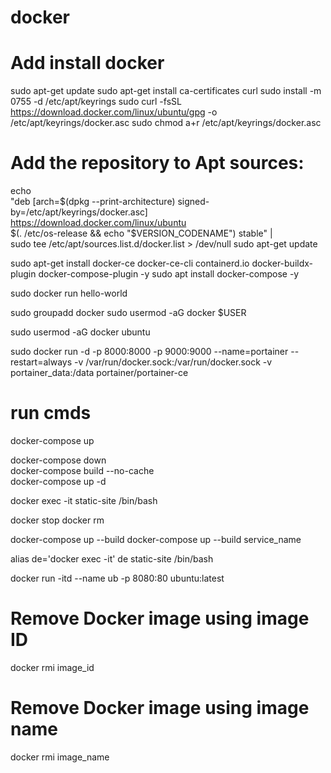 # docker


# Add install docker
sudo apt-get update
sudo apt-get install ca-certificates curl
sudo install -m 0755 -d /etc/apt/keyrings
sudo curl -fsSL https://download.docker.com/linux/ubuntu/gpg -o /etc/apt/keyrings/docker.asc
sudo chmod a+r /etc/apt/keyrings/docker.asc

# Add the repository to Apt sources:
echo \
  "deb [arch=$(dpkg --print-architecture) signed-by=/etc/apt/keyrings/docker.asc] https://download.docker.com/linux/ubuntu \
  $(. /etc/os-release && echo "$VERSION_CODENAME") stable" | \
  sudo tee /etc/apt/sources.list.d/docker.list > /dev/null
sudo apt-get update




sudo apt-get install docker-ce docker-ce-cli containerd.io docker-buildx-plugin docker-compose-plugin -y
sudo apt install docker-compose -y

sudo docker run hello-world

sudo groupadd docker
sudo usermod -aG docker $USER

sudo usermod -aG docker ubuntu








sudo docker run -d -p 8000:8000 -p 9000:9000 --name=portainer --restart=always -v /var/run/docker.sock:/var/run/docker.sock -v portainer_data:/data portainer/portainer-ce













# run cmds
docker-compose up

docker-compose down  
docker-compose build --no-cache  
docker-compose up -d



docker exec -it static-site /bin/bash

docker stop <container-name>
docker rm <container-name>

docker-compose up --build
docker-compose up --build service_name


alias de='docker exec -it'
de static-site /bin/bash




docker run -itd --name ub -p 8080:80 ubuntu:latest


# Remove Docker image using image ID
docker rmi image_id

# Remove Docker image using image name
docker rmi image_name







